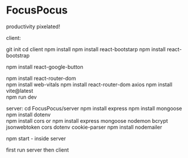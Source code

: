 # FocusPocus

productivity pixelated!

client:

git init
cd client
npm install
npm install react-bootstarp
npm install react-bootstrap

npm install react-google-button

npm install react-router-dom  
npm install web-vitals
npm install react-router-dom axios
npm install vite@latest  
npm run dev

server:
cd FocusPocus/server
npm install express
npm install mongoose
npm install dotenv  
npm install cors
or npm install express mongoose nodemon bcrypt jsonwebtoken cors dotenv cookie-parser
npm install nodemailer

npm start - inside server

first run server then client
